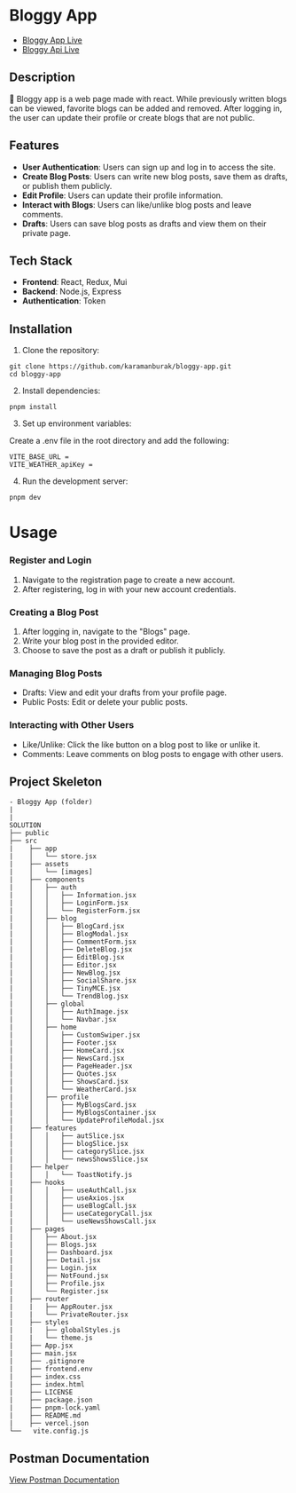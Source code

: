 # Bloggy App

- [Bloggy App Live](https://bloggiie.vercel.app/)
- [Bloggy Api Live](https://bloggy-api-v8e5.onrender.com/)

## Description

📰 Bloggy app is a web page made with react. While previously written blogs can be viewed, favorite blogs can be added and removed. After logging in, the user can update their profile or create blogs that are not public.

## Features

- **User Authentication**: Users can sign up and log in to access the site.
- **Create Blog Posts**: Users can write new blog posts, save them as drafts, or publish them publicly.
- **Edit Profile**: Users can update their profile information.
- **Interact with Blogs**: Users can like/unlike blog posts and leave comments.
- **Drafts**: Users can save blog posts as drafts and view them on their private page.

## Tech Stack

- **Frontend**: React, Redux, Mui
- **Backend**: Node.js, Express
- **Authentication**: Token

## Installation

1. Clone the repository:

```
git clone https://github.com/karamanburak/bloggy-app.git
cd bloggy-app
```

2.  Install dependencies:

```
pnpm install
```

3. Set up environment variables:

Create a .env file in the root directory and add the following:

```
VITE_BASE_URL =
VITE_WEATHER_apiKey =
```

4. Run the development server:

```
pnpm dev
```

# Usage

### Register and Login

1. Navigate to the registration page to create a new account.
2. After registering, log in with your new account credentials.

### Creating a Blog Post

1. After logging in, navigate to the "Blogs" page.
2. Write your blog post in the provided editor.
3. Choose to save the post as a draft or publish it publicly.

### Managing Blog Posts

- Drafts: View and edit your drafts from your profile page.
- Public Posts: Edit or delete your public posts.

### Interacting with Other Users

- Like/Unlike: Click the like button on a blog post to like or unlike it.
- Comments: Leave comments on blog posts to engage with other users.

## Project Skeleton

```
- Bloggy App (folder)
|
|
SOLUTION
├── public
├── src
|    ├── app
|    │   └── store.jsx
|    ├── assets
|    │   └── [images]
|    ├── components
|    │   ├── auth
|    │   │   ├── Information.jsx
|    │   │   ├── LoginForm.jsx
|    │   │   └── RegisterForm.jsx
|    │   ├── blog
|    │   │   ├── BlogCard.jsx
|    │   │   ├── BlogModal.jsx
|    │   │   ├── CommentForm.jsx
|    │   │   ├── DeleteBlog.jsx
|    │   │   ├── EditBlog.jsx
|    │   │   ├── Editor.jsx
|    │   │   ├── NewBlog.jsx
|    │   │   ├── SocialShare.jsx
|    │   │   ├── TinyMCE.jsx
|    │   │   └── TrendBlog.jsx
|    │   ├── global
|    │   │   ├── AuthImage.jsx
|    │   │   └── Navbar.jsx
|    │   ├── home
|    │   │   ├── CustomSwiper.jsx
|    │   │   ├── Footer.jsx
|    │   │   ├── HomeCard.jsx
|    │   │   ├── NewsCard.jsx
|    │   │   ├── PageHeader.jsx
|    │   │   ├── Quotes.jsx
|    │   │   ├── ShowsCard.jsx
|    │   │   └── WeatherCard.jsx
|    │   ├── profile
|    │   │   ├── MyBlogsCard.jsx
|    │   │   ├── MyBlogsContainer.jsx
|    │   │   └── UpdateProfileModal.jsx
|    ├── features
|    │   │   ├── autSlice.jsx
|    │   │   ├── blogSlice.jsx
|    │   │   ├── categorySlice.jsx
|    │   │   └── newsShowsSlice.jsx
|    ├── helper
|    │   │   └── ToastNotify.js
|    ├── hooks
|    │   │   ├── useAuthCall.jsx
|    │   │   ├── useAxios.jsx
|    │   │   ├── useBlogCall.jsx
|    │   │   ├── useCategoryCall.jsx
|    │   │   └── useNewsShowsCall.jsx
|    ├── pages
|    │   ├── About.jsx
|    │   ├── Blogs.jsx
|    │   ├── Dashboard.jsx
|    │   ├── Detail.jsx
|    │   ├── Login.jsx
|    │   ├── NotFound.jsx
|    │   ├── Profile.jsx
|    │   └── Register.jsx
|    ├── router
|    |   ├── AppRouter.jsx
|    |   └── PrivateRouter.jsx
|    ├── styles
|    |   ├── globalStyles.js
|    |   └── theme.js
|    ├── App.jsx
|    ├── main.jsx
|    ├── .gitignore
|    ├── frontend.env
|    ├── index.css
|    ├── index.html
|    ├── LICENSE
|    ├── package.json
|    ├── pnpm-lock.yaml
|    ├── README.md
|    ├── vercel.json
└──   vite.config.js
```

<!-- ## Outcome -->

<!-- ![Bloggy App]() -->

## Postman Documentation

[View Postman Documentation](https://documenter.getpostman.com/view/32987022/2sA3s9BnRX#677d706d-bc2c-401f-9808-d56288077f3a)
